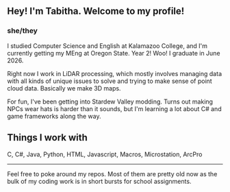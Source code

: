 ## Hey! I'm Tabitha. Welcome to my profile!
### she/they

I studied Computer Science and English at Kalamazoo College, and I'm currently getting my MEng at Oregon State. Year 2! Woo! I graduate in June 2026.

Right now I work in LiDAR processing, which mostly involves managing data with all kinds of unique issues to solve and trying to make sense of point cloud data. Basically we make 3D maps. 

For fun, I've been getting into Stardew Valley modding. Turns out making NPCs wear hats is harder than it sounds, but I'm learning a lot about C# and game frameworks along the way.


## Things I work with

C, C#, Java, Python, HTML, Javascript, Macros, Microstation, ArcPro

---

Feel free to poke around my repos. Most of them are pretty old now as the bulk of my coding work is in short bursts for school assignments. 

<!--
**tabitha-rowland/tabitha-rowland** is a ✨ _special_ ✨ repository because its `README.md` (this file) appears on your GitHub profile.

Here are some ideas to get you started:

- 🔭 I’m currently working on ...
- 🌱 I’m currently learning ...
- 👯 I’m looking to collaborate on ...
- 🤔 I’m looking for help with ...
- 💬 Ask me about ...
- 📫 How to reach me: ...
- 😄 Pronouns: ...
- ⚡ Fun fact: ...
-->
